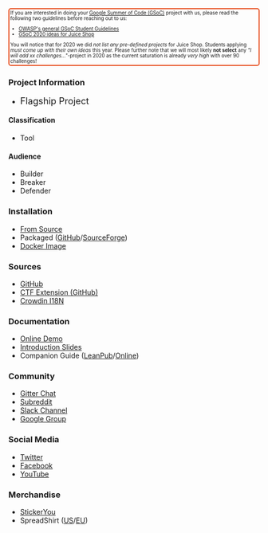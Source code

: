 <div style="border: 2px solid #E64A19; border-radius: 5px; font-size: 0.7em; padding: 2px;">
If you are interested in doing your <a href="https://summerofcode.withgoogle.com" target="_blank">Google Summer of Code (GSoC)</a> project with us, please read the following two guidelines before reaching out to us:
<ul>
<li><a href="https://owasp.org/www-community/initiatives/gsoc/gsoc2020">OWASP's general GSoC Student Guidelines</a></li>
<li><a href="https://owasp.org/www-community/initiatives/gsoc/gsoc2020ideas#owasp-juice-shop">GSoC 2020 ideas for Juice Shop</a></li>
</ul>
You will notice that for 2020 we did <em>not list any pre-defined projects</em> for Juice Shop. Students applying <em>must come up with their own ideas</em> this year.
Please further note that we will most likely <strong>not select</strong> any <em>"I will add xx challenges..."</em>-project in 2020 as the current saturation is already <em>very high</em> with over 90 challenges!
</div>

### Project Information

* <i class="fas fa-flag" style="font-size: 1.3em; color:#2ADA08;"></i>
  <span style="font-size: 1.3em;">Flagship Project</span>

#### Classification

* <i class="fas fa-tools" style="color:#233e81;"></i> Tool

#### Audience

* <i class="fas fa-toolbox" style="color:#233e81;"></i> Builder
* <i class="fas fa-hammer" style="color:#233e81;"></i> Breaker
* <i class="fas fa-shield-alt" style="color:#233e81;"></i> Defender

### Installation

* [From Source](https://github.com/bkimminich/juice-shop#from-sources)
* Packaged
  ([GitHub](https://github.com/bkimminich/juice-shop/releases/)/[SourceForge](https://sourceforge.net/projects/juice-shop/files/))
* [Docker Image](https://registry.hub.docker.com/u/bkimminich/juice-shop/)

### Sources

* [GitHub](https://github.com/bkimminich/juice-shop)
* [CTF Extension (GitHub)](https://github.com/bkimminich/juice-shop-ctf)
* [Crowdin I18N](https://crowdin.com/project/owasp-juice-shop)

### Documentation

* [Online Demo](https://juice-shop.herokuapp.com/)
* [Introduction Slides](http://bkimminich.github.io/juice-shop)
* Companion Guide
  ([LeanPub](https://leanpub.com/juice-shop)/[Online](https://pwning.owasp-juice.shop))

### Community

* [Gitter Chat](https://gitter.im/bkimminich/juice-shop)
* [Subreddit](https://www.reddit.com/r/owasp_juiceshop)
* [Slack Channel](https://owasp.slack.com/messages/project-juiceshop)
* [Google Group](https://groups.google.com/a/owasp.org/forum/#!forum/juice-shop-project)

### Social Media

* [Twitter](https://twitter.com/owasp_juiceshop)
* [Facebook](https://www.facebook.com/owasp.juiceshop)
* [YouTube](http://www.youtube.com/playlist?list=PLV9O4rIovHhO1y8_78GZfMbH6oznyx2g2)

### Merchandise

* [StickerYou](https://www.stickeryou.com/products/owasp-juice-shop/794)
* SpreadShirt
  ([US](http://shop.spreadshirt.com/juiceshop)/[EU](http://shop.spreadshirt.de/juiceshop))

